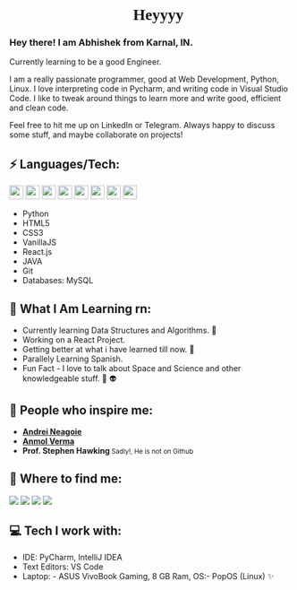<h1 align="Center" style="font-family: 'Poppins'"> 👋 Heyyyy </h1>
<h3>Hey there! I am Abhishek from Karnal, IN.</h3>
Currently learning to be a good Engineer.

I am a really passionate programmer, good at Web Development, Python, Linux. I love interpreting code in Pycharm, and writing code in Visual Studio Code. I like to tweak around things to learn more and write good, efficient and clean code.

Feel free to hit me up on LinkedIn or Telegram. Always happy to discuss some stuff, and maybe collaborate on projects!


## ⚡ Languages/Tech:
<p>
<img src = "https://cdn3.iconfinder.com/data/icons/logos-and-brands-adobe/512/267_Python-512.png" width = "25">
<img src = "https://cdn.iconscout.com/icon/free/png-256/html5-40-1175193.png" width = "25">
<img src = "https://cdn4.iconfinder.com/data/icons/social-media-logos-6/512/121-css3-512.png" width = "25">
<img src = "https://upload.wikimedia.org/wikipedia/commons/thumb/9/99/Unofficial_JavaScript_logo_2.svg/1024px-Unofficial_JavaScript_logo_2.svg.png" width = "25">
<img src = "https://cdn.iconscout.com/icon/free/png-256/react-1-282599.png" width = "25">
<img src = "https://cdn.iconscout.com/icon/free/png-512/java-43-569305.png" width = "25">
<img src = "https://upload.wikimedia.org/wikipedia/commons/thumb/3/3f/Git_icon.svg/1024px-Git_icon.svg.png" width = "25">
<img src = "https://i2.wp.com/blogs.perficient.com/files/2015/09/Azure-SQL-Database.png?fit=512%2C512&ssl=1" width = "25">
</p>

 - Python 
 - HTML5 
 - CSS3 
 - VanillaJS 
 - React.js
 - JAVA
 - Git
 - Databases: MySQL      

##  👀 What I Am Learning rn:

- Currently learning Data Structures and Algorithms. 🧠
- Working on a React Project.
- Getting better at what i have learned till now. 🧠
- Parallely Learning Spanish.
- Fun Fact - I love to talk about Space and Science and other knowledgeable stuff. 🌌 👽

##  🧑 People who inspire me:

- <a href="https://github.com/aneagoie" target="_blank"><strong>Andrei Neagoie</strong></a>
- <a href="https://github.com/Anmol92verma" target="_blank"><strong>Anmol Verma</strong></a>
- <strong>Prof. Stephen Hawking </strong><small>Sadly!, He is not on Github</small>

##  💬 Where to find me:

 <a href="https://www.linkedin.com/in/abhishek-verma-23993a1b7/"><img src="https://img.shields.io/badge/Abhishek Verma-%230077B5.svg?&style=for-the-badge&logo=linkedin&logoColor=white" ></a> 
 <a href="https://www.twitter.com/dudewithdimple"><img src="https://img.shields.io/badge/Abhishek Verma-%230077B5.svg?&style=for-the-badge&logo=Twitter&logoColor=white" ></a> 
 <a href="mailto:abhishekverma7t@gmail.com"><img src="https://img.shields.io/badge/abhishekverma7t@gmail.com-%23D14836.svg?&style=for-the-badge&logo=gmail&logoColor=white"></a>
 <a  href="https://www.instagram.com/dudewithdimple"><img src="https://img.shields.io/badge/@dudewithdimple_-%23E4405F.svg?&style=for-the-badge&logo=instagram&logoColor=white"></a>

##  💻 Tech I work with:

 - IDE: PyCharm, IntelliJ IDEA
 - Text Editors: VS Code
 - Laptop:
			- ASUS VivoBook Gaming, 8 GB Ram, OS:- PopOS (Linux) ✨
			
